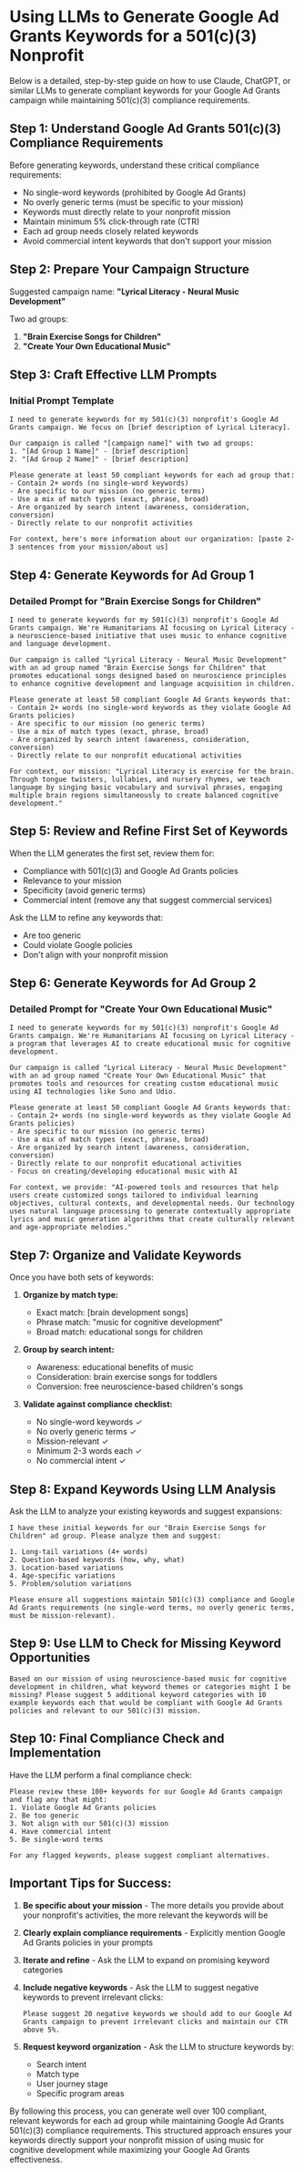 # Using LLMs to Generate Google Ad Grants Keywords for a 501(c)(3) Nonprofit

Below is a detailed, step-by-step guide on how to use Claude, ChatGPT, or similar LLMs to generate compliant keywords for your Google Ad Grants campaign while maintaining 501(c)(3) compliance requirements.

## Step 1: Understand Google Ad Grants 501(c)(3) Compliance Requirements

Before generating keywords, understand these critical compliance requirements:
- No single-word keywords (prohibited by Google Ad Grants)
- No overly generic terms (must be specific to your mission)
- Keywords must directly relate to your nonprofit mission
- Maintain minimum 5% click-through rate (CTR)
- Each ad group needs closely related keywords
- Avoid commercial intent keywords that don't support your mission

## Step 2: Prepare Your Campaign Structure

Suggested campaign name: **"Lyrical Literacy - Neural Music Development"**

Two ad groups:
1. **"Brain Exercise Songs for Children"**
2. **"Create Your Own Educational Music"**

## Step 3: Craft Effective LLM Prompts

### Initial Prompt Template

```
I need to generate keywords for my 501(c)(3) nonprofit's Google Ad Grants campaign. We focus on [brief description of Lyrical Literacy]. 

Our campaign is called "[campaign name]" with two ad groups:
1. "[Ad Group 1 Name]" - [brief description]
2. "[Ad Group 2 Name]" - [brief description]

Please generate at least 50 compliant keywords for each ad group that:
- Contain 2+ words (no single-word keywords)
- Are specific to our mission (no generic terms)
- Use a mix of match types (exact, phrase, broad)
- Are organized by search intent (awareness, consideration, conversion)
- Directly relate to our nonprofit activities

For context, here's more information about our organization: [paste 2-3 sentences from your mission/about us]
```

## Step 4: Generate Keywords for Ad Group 1

### Detailed Prompt for "Brain Exercise Songs for Children"

```
I need to generate keywords for my 501(c)(3) nonprofit's Google Ad Grants campaign. We're Humanitarians AI focusing on Lyrical Literacy - a neuroscience-based initiative that uses music to enhance cognitive and language development.

Our campaign is called "Lyrical Literacy - Neural Music Development" with an ad group named "Brain Exercise Songs for Children" that promotes educational songs designed based on neuroscience principles to enhance cognitive development and language acquisition in children.

Please generate at least 50 compliant Google Ad Grants keywords that:
- Contain 2+ words (no single-word keywords as they violate Google Ad Grants policies)
- Are specific to our mission (no generic terms)
- Use a mix of match types (exact, phrase, broad)
- Are organized by search intent (awareness, consideration, conversion)
- Directly relate to our nonprofit educational activities

For context, our mission: "Lyrical Literacy is exercise for the brain. Through tongue twisters, lullabies, and nursery rhymes, we teach language by singing basic vocabulary and survival phrases, engaging multiple brain regions simultaneously to create balanced cognitive development."
```

## Step 5: Review and Refine First Set of Keywords

When the LLM generates the first set, review them for:
- Compliance with 501(c)(3) and Google Ad Grants policies
- Relevance to your mission
- Specificity (avoid generic terms)
- Commercial intent (remove any that suggest commercial services)

Ask the LLM to refine any keywords that:
- Are too generic
- Could violate Google policies
- Don't align with your nonprofit mission

## Step 6: Generate Keywords for Ad Group 2

### Detailed Prompt for "Create Your Own Educational Music"

```
I need to generate keywords for my 501(c)(3) nonprofit's Google Ad Grants campaign. We're Humanitarians AI focusing on Lyrical Literacy - a program that leverages AI to create educational music for cognitive development.

Our campaign is called "Lyrical Literacy - Neural Music Development" with an ad group named "Create Your Own Educational Music" that promotes tools and resources for creating custom educational music using AI technologies like Suno and Udio.

Please generate at least 50 compliant Google Ad Grants keywords that:
- Contain 2+ words (no single-word keywords as they violate Google Ad Grants policies)
- Are specific to our mission (no generic terms)
- Use a mix of match types (exact, phrase, broad)
- Are organized by search intent (awareness, consideration, conversion)
- Directly relate to our nonprofit educational activities
- Focus on creating/developing educational music with AI

For context, we provide: "AI-powered tools and resources that help users create customized songs tailored to individual learning objectives, cultural contexts, and developmental needs. Our technology uses natural language processing to generate contextually appropriate lyrics and music generation algorithms that create culturally relevant and age-appropriate melodies."
```

## Step 7: Organize and Validate Keywords

Once you have both sets of keywords:

1. **Organize by match type:**
   - Exact match: [brain development songs]
   - Phrase match: "music for cognitive development"
   - Broad match: educational songs for children

2. **Group by search intent:**
   - Awareness: educational benefits of music
   - Consideration: brain exercise songs for toddlers
   - Conversion: free neuroscience-based children's songs

3. **Validate against compliance checklist:**
   - No single-word keywords ✓
   - No overly generic terms ✓
   - Mission-relevant ✓
   - Minimum 2-3 words each ✓
   - No commercial intent ✓

## Step 8: Expand Keywords Using LLM Analysis

Ask the LLM to analyze your existing keywords and suggest expansions:

```
I have these initial keywords for our "Brain Exercise Songs for Children" ad group. Please analyze them and suggest:

1. Long-tail variations (4+ words)
2. Question-based keywords (how, why, what)
3. Location-based variations
4. Age-specific variations
5. Problem/solution variations

Please ensure all suggestions maintain 501(c)(3) compliance and Google Ad Grants requirements (no single-word terms, no overly generic terms, must be mission-relevant).
```

## Step 9: Use LLM to Check for Missing Keyword Opportunities

```
Based on our mission of using neuroscience-based music for cognitive development in children, what keyword themes or categories might I be missing? Please suggest 5 additional keyword categories with 10 example keywords each that would be compliant with Google Ad Grants policies and relevant to our 501(c)(3) mission.
```

## Step 10: Final Compliance Check and Implementation

Have the LLM perform a final compliance check:

```
Please review these 100+ keywords for our Google Ad Grants campaign and flag any that might:
1. Violate Google Ad Grants policies
2. Be too generic
3. Not align with our 501(c)(3) mission
4. Have commercial intent
5. Be single-word terms

For any flagged keywords, please suggest compliant alternatives.
```

## Important Tips for Success:

1. **Be specific about your mission** - The more details you provide about your nonprofit's activities, the more relevant the keywords will be

2. **Clearly explain compliance requirements** - Explicitly mention Google Ad Grants policies in your prompts

3. **Iterate and refine** - Ask the LLM to expand on promising keyword categories

4. **Include negative keywords** - Ask the LLM to suggest negative keywords to prevent irrelevant clicks:
   ```
   Please suggest 20 negative keywords we should add to our Google Ad Grants campaign to prevent irrelevant clicks and maintain our CTR above 5%.
   ```

5. **Request keyword organization** - Ask the LLM to structure keywords by:
   - Search intent
   - Match type
   - User journey stage
   - Specific program areas

By following this process, you can generate well over 100 compliant, relevant keywords for each ad group while maintaining Google Ad Grants 501(c)(3) compliance requirements. This structured approach ensures your keywords directly support your nonprofit mission of using music for cognitive development while maximizing your Google Ad Grants effectiveness.

